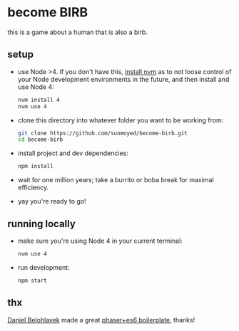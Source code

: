 # become BIRB
this is a game about a human that is also a birb.

## setup
- use Node >4. If you don't have this, [install nvm](https://github.com/creationix/nvm#install-script) as to not loose control of your Node development environments in the future, and then install and use Node 4:

  ```sh
  nvm install 4
  nvm use 4
  ```
- clone this directory into whatever folder you want to be working from:

  ```sh
  git clone https://github.com/sunmoyed/become-birb.git
  cd become-birb
  ```
- install project and dev dependencies:

  ```sh
  npm install
  ```
- wait for one million years; take a burrito or boba break for maximal efficiency.
- yay you're ready to go!

## running locally
- make sure you're using Node 4 in your current terminal:

  ```sh
  nvm use 4
  ```
- run development:

  ```sh
  npm start
  ```

## thx
[Daniel Belohlavek](https://github.com/belohlavek) made a great [phaser+es6 boilerplate](https://github.com/belohlavek/phaser-es6-boilerplate), thanks!
